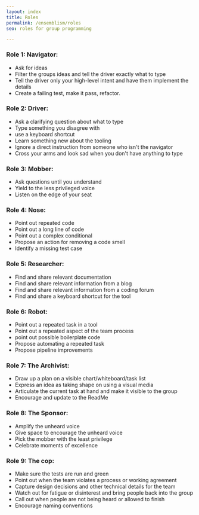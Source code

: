 ```yaml
---
layout: index
title: Roles
permalink: /ensemblism/roles
seo: roles for group programming

---
```


### Role 1: Navigator:

- Ask for ideas
- Filter the groups ideas and tell the driver exactly what to type
- Tell the driver only your high-level intent and have them implement the details
- Create a failing test, make it pass, refactor.

### Role 2: Driver:

- Ask a clarifying question about what to type
- Type something you disagree with
- use a keyboard shortcut
- Learn something new about the tooling
- Ignore a direct instruction from someone who isn't the navigator
- Cross your arms and look sad when you don't have anything to type

### Role 3: Mobber:

- Ask questions until you understand
- Yield to the less privileged voice
- Listen on the edge of your seat

### Role 4: Nose:

- Point out repeated code
- Point out a long line of code
- Point out a complex conditional
- Propose an action for removing a code smell
- Identify a missing test case

### Role 5: Researcher:

- Find and share relevant documentation
- Find and share relevant information from a blog
- Find and share relevant information from a coding forum
- Find and share a keyboard shortcut for the tool

### Role 6: Robot:

- Point out a repeated task in a tool
- Point out a repeated aspect of the team process
- point out possible boilerplate code
- Propose automating a repeated task
- Propose pipeline improvements


### Role 7: The Archivist:

- Draw up a plan on a visible chart/whiteboard/task list
- Express an idea as taking shape on using a visual media
- Articulate the current task at hand and make it visible to the group
- Encourage and update to the ReadMe


### Role 8: The Sponsor:

- Amplify the unheard voice
- Give space to encourage the unheard voice
- Pick the mobber with the least privilege
- Celebrate moments of excellence


### Role 9: The cop:

- Make sure the tests are run and green
- Point out when the team violates a process or working agreement
- Capture design decisions and other technical details for the team
- Watch out for fatigue or disinterest and bring people back into the group
- Call out when people are not being heard or allowed to finish
- Encourage naming conventions
